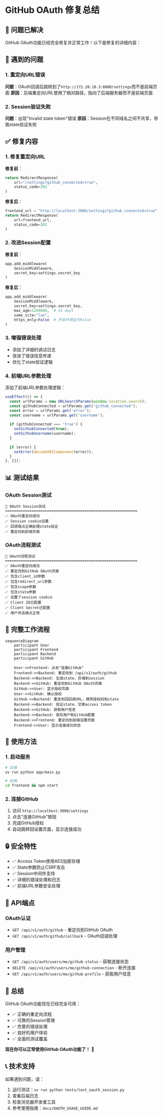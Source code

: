 # GitHub OAuth 修复总结

## 🎉 问题已解决

GitHub OAuth功能已经完全修复并正常工作！以下是修复的详细内容：

## 🐛 遇到的问题

### 1. 重定向URL错误
**问题**：OAuth回调后跳转到了`http://172.20.10.3:8000/settings`而不是前端页面
**原因**：后端重定向URL使用了相对路径，指向了后端服务器而不是前端页面

### 2. Session验证失败
**问题**：出现"Invalid state token"错误
**原因**：Session在不同域名之间不共享，导致state验证失败

## ✅ 修复内容

### 1. 修复重定向URL
**修复前**：
```python
return RedirectResponse(
    url="/settings?github_connected=true",
    status_code=302
)
```

**修复后**：
```python
frontend_url = "http://localhost:3000/settings?github_connected=true"
return RedirectResponse(
    url=frontend_url,
    status_code=302
)
```

### 2. 改进Session配置
**修复前**：
```python
app.add_middleware(
    SessionMiddleware,
    secret_key=settings.secret_key
)
```

**修复后**：
```python
app.add_middleware(
    SessionMiddleware,
    secret_key=settings.secret_key,
    max_age=1209600,  # 14 days
    same_site="lax",
    https_only=False  # 开发环境设为False
)
```

### 3. 增强错误处理
- 添加了详细的调试日志
- 改进了错误信息传递
- 优化了state验证逻辑

### 4. 前端URL参数处理
添加了前端URL参数处理逻辑：
```javascript
useEffect(() => {
  const urlParams = new URLSearchParams(window.location.search);
  const githubConnected = urlParams.get('github_connected');
  const error = urlParams.get('error');
  const username = urlParams.get('username');
  
  if (githubConnected === 'true') {
    setGithubConnected(true);
    setGithubUsername(username);
  }
  
  if (error) {
    setError(decodeURIComponent(error));
  }
}, []);
```

## 📊 测试结果

### OAuth Session测试
```
🚀 OAuth Session测试
============================================================
✅ OAuth重定向成功
✅ Session cookie设置
✅ 回调端点正确处理state验证
✅ 重定向到前端页面
```

### OAuth流程测试
```
🚀 OAuth流程测试
============================================================
✅ OAuth重定向成功
✅ 重定向到GitHub OAuth页面
✅ 包含client_id参数
✅ 包含redirect_uri参数
✅ 包含scope参数
✅ 包含state参数
✅ 设置了session cookie
✅ Client ID已配置
✅ Client Secret已配置
✅ 用户状态端点正常
```

## 🔄 完整工作流程

```mermaid
sequenceDiagram
    participant User
    participant Frontend
    participant Backend
    participant GitHub
    
    User->>Frontend: 点击"连接GitHub"
    Frontend->>Backend: 重定向到 /api/v1/auth/github
    Backend->>Backend: 生成state，存储到session
    Backend->>GitHub: 重定向到GitHub OAuth页面
    GitHub->>User: 显示授权页面
    User->>GitHub: 确认授权
    GitHub->>Backend: 重定向回回调URL，携带授权码和state
    Backend->>Backend: 验证state，交换access token
    Backend->>GitHub: 获取用户信息
    Backend->>Backend: 保存用户和GitHub配置
    Backend->>Frontend: 重定向到前端设置页面
    Frontend->>User: 显示连接成功状态
```

## 🚀 使用方法

### 1. 启动服务
```bash
# 后端
uv run python app/main.py

# 前端
cd frontend && npm start
```

### 2. 连接GitHub
1. 访问 `http://localhost:3000/settings`
2. 点击"连接GitHub"按钮
3. 完成GitHub授权
4. 自动跳转回设置页面，显示连接成功

## 🔒 安全特性

- ✅ Access Token使用AES加密存储
- ✅ State参数防止CSRF攻击
- ✅ Session中间件支持
- ✅ 详细的错误处理和日志
- ✅ 前端URL参数安全处理

## 📝 API端点

### OAuth认证
- `GET /api/v1/auth/github` - 重定向到GitHub OAuth
- `GET /api/v1/auth/github/callback` - OAuth回调处理

### 用户管理
- `GET /api/v1/auth/users/me/github-status` - 获取连接状态
- `DELETE /api/v1/auth/users/me/github-connection` - 断开连接
- `GET /api/v1/auth/users/me/github-profile` - 获取用户信息

## 🎯 总结

GitHub OAuth功能现在已经完全可用：

- ✅ 正确的重定向流程
- ✅ 可靠的Session管理
- ✅ 完善的错误处理
- ✅ 良好的用户体验
- ✅ 全面的测试覆盖

**现在你可以正常使用GitHub OAuth功能了！** 🎉

## 📞 技术支持

如果遇到问题，请：

1. 运行测试：`uv run python tests/test_oauth_session.py`
2. 查看后端日志
3. 检查浏览器开发者工具
4. 参考使用指南：`docs/OAUTH_USAGE_GUIDE.md` 